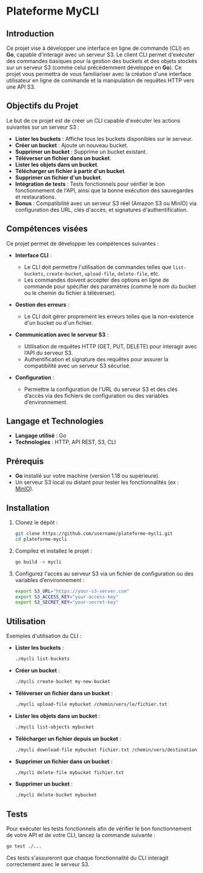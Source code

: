 
# Plateforme MyCLI

## Introduction

Ce projet vise à développer une interface en ligne de commande (CLI) en **Go**, capable d'interagir avec un serveur S3. Le client CLI permet d'exécuter des commandes basiques pour la gestion des buckets et des objets stockés sur un serveur S3 (comme celui précédemment développé en **Go**). Ce projet vous permettra de vous familiariser avec la création d'une interface utilisateur en ligne de commande et la manipulation de requêtes HTTP vers une API S3.

## Objectifs du Projet

Le but de ce projet est de créer un CLI capable d'exécuter les actions suivantes sur un serveur S3 :

- **Lister les buckets** : Affiche tous les buckets disponibles sur le serveur.
- **Créer un bucket** : Ajoute un nouveau bucket.
- **Supprimer un bucket** : Supprime un bucket existant.
- **Téléverser un fichier dans un bucket**.
- **Lister les objets dans un bucket**.
- **Télécharger un fichier à partir d'un bucket**.
- **Supprimer un fichier d'un bucket**.
- **Intégration de tests** : Tests fonctionnels pour vérifier le bon fonctionnement de l'API, ainsi que la bonne exécution des sauvegardes et restaurations.
- **Bonus** : Compatibilité avec un serveur S3 réel (Amazon S3 ou MinIO) via configuration des URL, clés d'accès, et signatures d'authentification.

## Compétences visées

Ce projet permet de développer les compétences suivantes :

- **Interface CLI** :
  - Le CLI doit permettre l'utilisation de commandes telles que `list-buckets`, `create-bucket`, `upload-file`, `delete-file`, etc.
  - Les commandes doivent accepter des options en ligne de commande pour spécifier des paramètres (comme le nom du bucket ou le chemin du fichier à téléverser).
  
- **Gestion des erreurs** :
  - Le CLI doit gérer proprement les erreurs telles que la non-existence d'un bucket ou d'un fichier.

- **Communication avec le serveur S3** :
  - Utilisation de requêtes HTTP (GET, PUT, DELETE) pour interagir avec l’API du serveur S3.
  - Authentification et signature des requêtes pour assurer la compatibilité avec un serveur S3 sécurisé.

- **Configuration** :
  - Permettre la configuration de l'URL du serveur S3 et des clés d’accès via des fichiers de configuration ou des variables d’environnement.

## Langage et Technologies

- **Langage utilisé** : Go
- **Technologies** : HTTP, API REST, S3, CLI

## Prérequis

- **Go** installé sur votre machine (version 1.18 ou supérieure).
- Un serveur S3 local ou distant pour tester les fonctionnalités (ex : [MinIO](https://min.io/)).

## Installation

1. Clonez le dépôt :

   ```bash
   git clone https://github.com/username/plateforme-mycli.git
   cd plateforme-mycli
   ```

2. Compilez et installez le projet :

   ```bash
   go build -o mycli
   ```

3. Configurez l'accès au serveur S3 via un fichier de configuration ou des variables d’environnement :

   ```bash
   export S3_URL="https://your-s3-server.com"
   export S3_ACCESS_KEY="your-access-key"
   export S3_SECRET_KEY="your-secret-key"
   ```

## Utilisation

Exemples d'utilisation du CLI :

- **Lister les buckets** :

  ```bash
  ./mycli list-buckets
  ```

- **Créer un bucket** :

  ```bash
  ./mycli create-bucket my-new-bucket
  ```

- **Téléverser un fichier dans un bucket** :

  ```bash
  ./mycli upload-file mybucket /chemin/vers/le/fichier.txt
  ```

- **Lister les objets dans un bucket** :

  ```bash
  ./mycli list-objects mybucket
  ```

- **Télécharger un fichier depuis un bucket** :

  ```bash
  ./mycli download-file mybucket fichier.txt /chemin/vers/destination
  ```

- **Supprimer un fichier dans un bucket** :

  ```bash
  ./mycli delete-file mybucket fichier.txt
  ```

- **Supprimer un bucket** :

  ```bash
  ./mycli delete-bucket mybucket
  ```

## Tests

Pour exécuter les tests fonctionnels afin de vérifier le bon fonctionnement de votre API et de votre CLI, lancez la commande suivante :

```bash
go test ./...
```

Ces tests s'assureront que chaque fonctionnalité du CLI interagit correctement avec le serveur S3.

